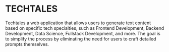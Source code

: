# TECHTALES

Techtales a web application that allows users to generate text content based on specific tech specialties, such as Frontend Development, Backend Development, Data Science, Fullstack Development, and more. The goal is to simplify the process by eliminating the need for users to craft detailed prompts themselves.
